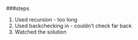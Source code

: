 ###steps
1. Used recursion - too long
2. Used backchecking in - couldn't check far back
3. Watched the solution
